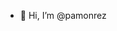 - 👋 Hi, I’m @pamonrez


<!---
pamonrez/pamonrez is a ✨ special ✨ repository because its `README.md` (this file) appears on your GitHub profile.
You can click the Preview link to take a look at your changes.
--->
